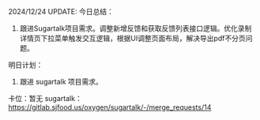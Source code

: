 2024/12/24 UPDATE:
今日总结：

1. 跟进Sugartalk项目需求。调整新增反馈和获取反馈列表接口逻辑。优化录制详情页下拉菜单触发交互逻辑，根据UI调整页面布局，解决导出pdf不分页问题。



明日计划：

1. 跟进 sugartalk 项目需求。



卡位：暂无
sugartalk：https://gitlab.sjfood.us/oxygen/sugartalk/-/merge_requests/14

